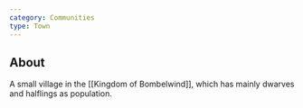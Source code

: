 ```yaml
---
category: Communities
type: Town
---
```

## About
A small village in the [[Kingdom of Bombelwind]], which has mainly dwarves and halflings as population.